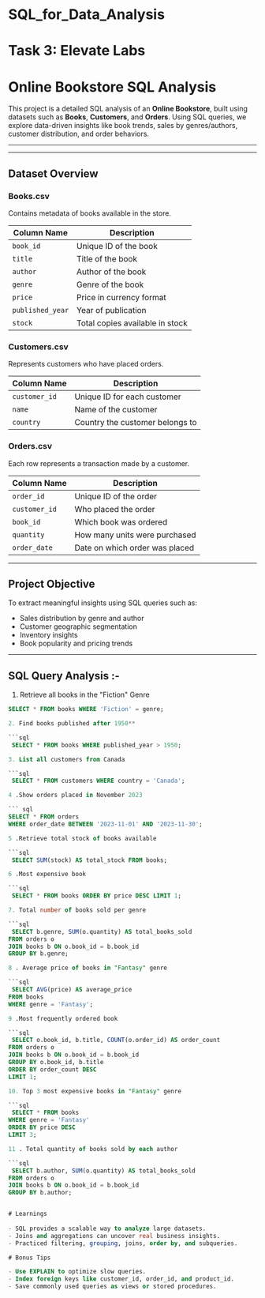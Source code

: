# SQL_for_Data_Analysis

# Task 3: Elevate Labs

# Online Bookstore SQL Analysis

This project is a detailed SQL analysis of an **Online Bookstore**, built using datasets such as **Books**, **Customers**, and **Orders**. Using SQL queries, we explore data-driven insights like book trends, sales by genres/authors, customer distribution, and order behaviors.

---

---

##  Dataset Overview

### Books.csv
Contains metadata of books available in the store.

| Column Name      | Description                      |
|------------------|----------------------------------|
| `book_id`        | Unique ID of the book            |
| `title`          | Title of the book                |
| `author`         | Author of the book               |
| `genre`          | Genre of the book                |
| `price`          | Price in currency format         |
| `published_year` | Year of publication              |
| `stock`          | Total copies available in stock  |

### Customers.csv
Represents customers who have placed orders.

| Column Name  | Description                   |
|--------------|-------------------------------|
| `customer_id`| Unique ID for each customer   |
| `name`       | Name of the customer          |
| `country`    | Country the customer belongs to|

### Orders.csv
Each row represents a transaction made by a customer.

| Column Name  | Description                           |
|--------------|---------------------------------------|
| `order_id`   | Unique ID of the order                |
| `customer_id`| Who placed the order                  |
| `book_id`    | Which book was ordered                |
| `quantity`   | How many units were purchased         |
| `order_date` | Date on which order was placed        |

---

## Project Objective

To extract meaningful insights using SQL queries such as:
- Sales distribution by genre and author
- Customer geographic segmentation
- Inventory insights
- Book popularity and pricing trends

---


## SQL Query Analysis :-


1. Retrieve all books in the "Fiction" Genre
``` sql
SELECT * FROM books WHERE 'Fiction' = genre;

2. Find books published after 1950**

```sql
 SELECT * FROM books WHERE published_year > 1950;

3. List all customers from Canada

```sql
 SELECT * FROM customers WHERE country = 'Canada';

4 .Show orders placed in November 2023

``` sql
SELECT * FROM orders 
WHERE order_date BETWEEN '2023-11-01' AND '2023-11-30';

5 .Retrieve total stock of books available

```sql
 SELECT SUM(stock) AS total_stock FROM books;

6 .Most expensive book

```sql
 SELECT * FROM books ORDER BY price DESC LIMIT 1;

7. Total number of books sold per genre

```sql
 SELECT b.genre, SUM(o.quantity) AS total_books_sold 
FROM orders o 
JOIN books b ON o.book_id = b.book_id 
GROUP BY b.genre;

8 . Average price of books in "Fantasy" genre

```sql
 SELECT AVG(price) AS average_price 
FROM books 
WHERE genre = 'Fantasy';

9 .Most frequently ordered book

```sql
 SELECT o.book_id, b.title, COUNT(o.order_id) AS order_count 
FROM orders o 
JOIN books b ON o.book_id = b.book_id 
GROUP BY o.book_id, b.title 
ORDER BY order_count DESC 
LIMIT 1;

10. Top 3 most expensive books in "Fantasy" genre

```sql
 SELECT * FROM books 
WHERE genre = 'Fantasy' 
ORDER BY price DESC 
LIMIT 3;

11 . Total quantity of books sold by each author

```sql
 SELECT b.author, SUM(o.quantity) AS total_books_sold 
FROM orders o 
JOIN books b ON o.book_id = b.book_id 
GROUP BY b.author;


# Learnings
 
- SQL provides a scalable way to analyze large datasets.
- Joins and aggregations can uncover real business insights.
- Practiced filtering, grouping, joins, order by, and subqueries.

# Bonus Tips

- Use EXPLAIN to optimize slow queries.
- Index foreign keys like customer_id, order_id, and product_id.
- Save commonly used queries as views or stored procedures.

 




